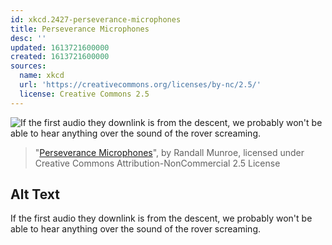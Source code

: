 ```yaml
---
id: xkcd.2427-perseverance-microphones
title: Perseverance Microphones
desc: ''
updated: 1613721600000
created: 1613721600000
sources:
  name: xkcd
  url: 'https://creativecommons.org/licenses/by-nc/2.5/'
  license: Creative Commons 2.5
---
```

![If the first audio they downlink is from the descent, we probably won't be able to hear anything over the sound of the rover screaming.](https://imgs.xkcd.com/comics/perseverance_microphones.png)
> "[Perseverance Microphones](https://xkcd.com/2427/)", by Randall Munroe, licensed under Creative Commons Attribution-NonCommercial 2.5 License

## Alt Text
If the first audio they downlink is from the descent, we probably won't be able to hear anything over the sound of the rover screaming.
